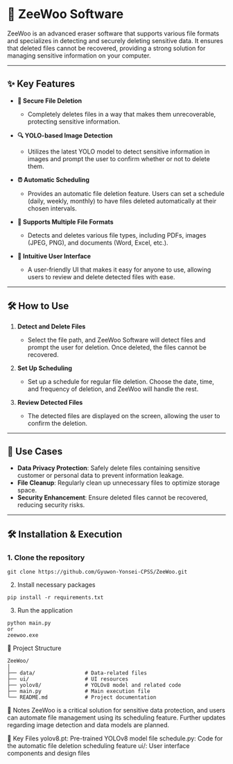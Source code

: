 # 🚀 **ZeeWoo Software**

ZeeWoo is an advanced eraser software that supports various file formats and specializes in detecting and securely deleting sensitive data. It ensures that deleted files cannot be recovered, providing a strong solution for managing sensitive information on your computer.

---

## ✨ **Key Features**

- **💼 Secure File Deletion**  
  - Completely deletes files in a way that makes them unrecoverable, protecting sensitive information.

- **🔍 YOLO-based Image Detection**  
  - Utilizes the latest YOLO model to detect sensitive information in images and prompt the user to confirm whether or not to delete them.

- **⏰ Automatic Scheduling**  
  - Provides an automatic file deletion feature. Users can set a schedule (daily, weekly, monthly) to have files deleted automatically at their chosen intervals.

- **📂 Supports Multiple File Formats**  
  - Detects and deletes various file types, including PDFs, images (JPEG, PNG), and documents (Word, Excel, etc.).

- **🎨 Intuitive User Interface**  
  - A user-friendly UI that makes it easy for anyone to use, allowing users to review and delete detected files with ease.

---

## 🛠 **How to Use**

1. **Detect and Delete Files**  
   - Select the file path, and ZeeWoo Software will detect files and prompt the user for deletion. Once deleted, the files cannot be recovered.

2. **Set Up Scheduling**  
   - Set up a schedule for regular file deletion. Choose the date, time, and frequency of deletion, and ZeeWoo will handle the rest.

3. **Review Detected Files**  
   - The detected files are displayed on the screen, allowing the user to confirm the deletion.

---

## 💼 **Use Cases**

- **Data Privacy Protection**: Safely delete files containing sensitive customer or personal data to prevent information leakage.
- **File Cleanup**: Regularly clean up unnecessary files to optimize storage space.
- **Security Enhancement**: Ensure deleted files cannot be recovered, reducing security risks.

---

## 🛠 **Installation & Execution**

### 1. **Clone the repository**
```
git clone https://github.com/Gyuwon-Yonsei-CPSS/ZeeWoo.git
```

2. Install necessary packages
```
pip install -r requirements.txt
```

3. Run the application
```
python main.py
or
zeewoo.exe
```

📂 Project Structure
```
ZeeWoo/
│
├── data/                # Data-related files
├── ui/                  # UI resources
├── yolov8/              # YOLOv8 model and related code
├── main.py              # Main execution file
└── README.md            # Project documentation
```

📝 Notes
ZeeWoo is a critical solution for sensitive data protection, and users can automate file management using its scheduling feature.
Further updates regarding image detection and data models are planned.


🔗 Key Files
yolov8.pt: Pre-trained YOLOv8 model file
schedule.py: Code for the automatic file deletion scheduling feature
ui/: User interface components and design files
